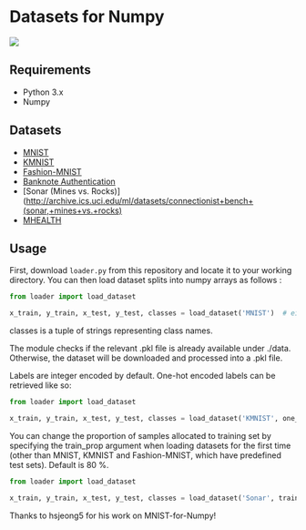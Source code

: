 
# Datasets for Numpy

![](mnist_image.png)

## Requirements

- Python 3.x
- Numpy

## Datasets

- [MNIST](http://yann.lecun.com/exdb/mnist/index.html)
- [KMNIST](https://github.com/rois-codh/kmnist)
- [Fashion-MNIST](https://github.com/zalandoresearch/fashion-mnist)
- [Banknote Authentication](https://archive.ics.uci.edu/ml/datasets/banknote+authentication)
- [Sonar (Mines vs. Rocks)](http://archive.ics.uci.edu/ml/datasets/connectionist+bench+(sonar,+mines+vs.+rocks)
- [MHEALTH](https://archive.ics.uci.edu/ml/datasets/MHEALTH+Dataset)

## Usage

First, download `loader.py` from this repository and locate it to your working directory.
You can then load dataset splits into numpy arrays as follows :

```python
from loader import load_dataset

x_train, y_train, x_test, y_test, classes = load_dataset('MNIST')  # either MNIST, Fashion-MNIST, KMNIST, Banknote, Sonar or MHEALTH
```
classes is a tuple of strings representing class names.

The module checks if the relevant .pkl file is already available under ./data. Otherwise, the dataset will be downloaded and processed into a .pkl file.

Labels are integer encoded by default. One-hot encoded labels can be retrieved like so:

```python
from loader import load_dataset

x_train, y_train, x_test, y_test, classes = load_dataset('KMNIST', one_hot=True)
```

You can change the proportion of samples allocated to training set by specifying the train_prop argument when
loading datasets for the first time (other than MNIST, KMNIST and Fashion-MNIST, which have predefined test sets). Default is 80 %.

```python
from loader import load_dataset

x_train, y_train, x_test, y_test, classes = load_dataset('Sonar', train_prop=0.7)
```

Thanks to hsjeong5 for his work on MNIST-for-Numpy!

